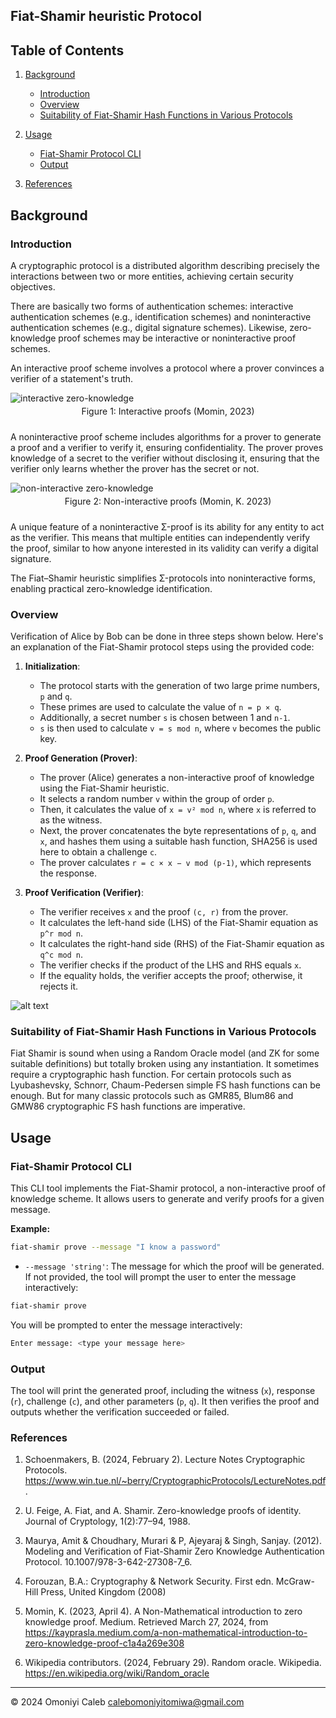## Fiat-Shamir heuristic Protocol
## Table of Contents

1. [Background](#background)
   - [Introduction](#introduction)
   - [Overview](#overview)
   - [Suitability of Fiat-Shamir Hash Functions in Various Protocols](#suitability-of-fiat-shamir-hash-functions-in-various-protocols)
   
2. [Usage](#usage)
   - [Fiat-Shamir Protocol CLI](#fiat-shamir-protocol-cli)
   - [Output](#output)

3. [References](#references)

## Background

### Introduction
A cryptographic protocol is a distributed algorithm describing precisely the interactions between two or more entities, achieving certain security objectives.

There are basically two forms of authentication schemes: interactive authentication schemes (e.g., identification schemes) and noninteractive authentication schemes (e.g., digital signature schemes). Likewise, zero-knowledge proof schemes may be interactive or noninteractive proof schemes. 

An interactive proof scheme involves a protocol where a prover convinces a verifier of a statement's truth.

![interactive zero-knowledge](images/interactive_zk.webp)
<div style ="text-align: center; padding-bottom: 10px; margin-top: -10px">Figure 1: Interactive proofs (Momin, 2023)</div>

A noninteractive proof scheme includes algorithms for a prover to generate a proof and a verifier to verify it, ensuring confidentiality. The prover proves knowledge of a secret to the verifier without disclosing it, ensuring that the verifier only learns whether the prover has the secret or not.

![non-interactive zero-knowledge](images/non-interactive_zk.webp)
<div style ="text-align: center; padding-bottom: 10px; margin-top: -10px">Figure 2: Non-interactive proofs (Momin, K. 2023)</div>

A unique feature of a noninteractive Σ-proof is its ability for any entity to act as the verifier. This means that multiple entities can independently verify the proof, similar to how anyone interested in its validity can verify a digital signature.

The Fiat–Shamir heuristic simplifies Σ-protocols into noninteractive forms, enabling practical zero-knowledge identification.

### Overview
Verification of Alice by Bob can be done in three steps shown below.
Here's an explanation of the Fiat-Shamir protocol steps using the provided code:

1. **Initialization**:
   - The protocol starts with the generation of two large prime numbers, `p` and `q`.
   - These primes are used to calculate the value of `n = p × q`.
   - Additionally, a secret number `s` is chosen between 1 and `n-1`.
   - `s` is then used to calculate `v = s mod n`, where `v` becomes the public key.

2. **Proof Generation (Prover)**:
   - The prover (Alice) generates a non-interactive proof of knowledge using the Fiat-Shamir heuristic.
   - It selects a random number `v` within the group of order `p`.
   - Then, it calculates the value of `x = v² mod n`, where `x` is referred to as the witness.
   - Next, the prover concatenates the byte representations of `p`, `q`, and `x`, and hashes them using a suitable hash function, SHA256 is used here to obtain a challenge `c`.
   - The prover calculates `r = c × x − v mod (p-1)`, which represents the response.

3. **Proof Verification (Verifier)**:
   - The verifier receives `x` and the proof `(c, r)` from the prover.
   - It calculates the left-hand side (LHS) of the Fiat-Shamir equation as `p^r mod n`.
   - It calculates the right-hand side (RHS) of the Fiat-Shamir equation as `q^c mod n`.
   - The verifier checks if the product of the LHS and RHS equals `x`.
   - If the equality holds, the verifier accepts the proof; otherwise, it rejects it.

 ![alt text](images/fiat-p.png)


### Suitability of Fiat-Shamir Hash Functions in Various Protocols
Fiat Shamir is sound when using  a Random Oracle model (and ZK for some suitable definitions) but totally broken using any instantiation. It sometimes require a cryptographic hash function. For certain protocols such as Lyubashevsky, Schnorr, Chaum-Pedersen simple FS hash functions can be enough. But for many classic protocols such as GMR85, Blum86 and GMW86 cryptographic FS hash functions are imperative.

## Usage
### Fiat-Shamir Protocol CLI

This CLI tool implements the Fiat-Shamir protocol, a non-interactive proof of knowledge scheme. It allows users to generate and verify proofs for a given message.

**Example:**
```bash
fiat-shamir prove --message "I know a password"
```

- `--message 'string'`: The message for which the proof will be generated. If not provided, the tool will prompt the user to enter the message interactively:


```bash
fiat-shamir prove
```

You will be prompted to enter the message interactively:

```bash
Enter message: <type your message here>
```

### Output

The tool will print the generated proof, including the witness (`x`), response (`r`), challenge (`c`), and other parameters (`p`, `q`). It then verifies the proof and outputs whether the verification succeeded or failed.

### References
1. Schoenmakers, B. (2024, February 2). Lecture Notes Cryptographic Protocols. https://www.win.tue.nl/~berry/CryptographicProtocols/LectureNotes.pdf.

2. U. Feige, A. Fiat, and A. Shamir. Zero-knowledge proofs of identity. Journal of Cryptology, 1(2):77–94, 1988.

3. Maurya, Amit & Choudhary, Murari & P, Ajeyaraj & Singh, Sanjay. (2012). Modeling and Verification of Fiat-Shamir Zero Knowledge Authentication Protocol. 10.1007/978-3-642-27308-7_6.

4. Forouzan, B.A.: Cryptography & Network Security. First edn. McGraw-Hill Press, 
United Kingdom (2008)

5. Momin, K. (2023, April 4). A Non-Mathematical introduction to zero knowledge proof. Medium. Retrieved March 27, 2024, from https://kayprasla.medium.com/a-non-mathematical-introduction-to-zero-knowledge-proof-c1a4a269e308

6. Wikipedia contributors. (2024, February 29). Random oracle. Wikipedia. https://en.wikipedia.org/wiki/Random_oracle

---
© 2024 Omoniyi Caleb <calebomoniyitomiwa@gmail.com>